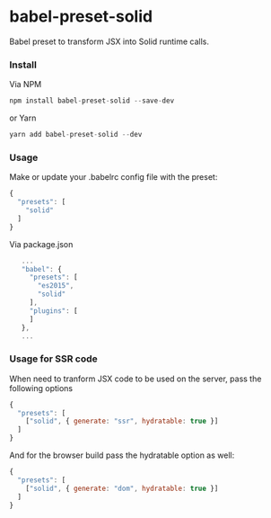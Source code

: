 # babel-preset-solid

Babel preset to transform JSX into Solid runtime calls.

### Install

Via NPM

```javascript
npm install babel-preset-solid --save-dev
```

or Yarn

```javascript
yarn add babel-preset-solid --dev
```

### Usage

Make or update your .babelrc config file with the preset:

```javascript
{
  "presets": [
    "solid"
  ]
}
```

Via package.json

```javascript
   ...
   "babel": {
     "presets": [
       "es2015",
       "solid"
     ],
     "plugins": [
     ]
   },
   ...
```

### Usage for SSR code

When need to tranform JSX code to be used on the server, pass the following options

```javascript
{
  "presets": [
    ["solid", { generate: "ssr", hydratable: true }]
  ]
}
```

And for the browser build pass the hydratable option as well:

```javascript
{
  "presets": [
    ["solid", { generate: "dom", hydratable: true }]
  ]
}
```

